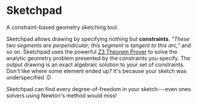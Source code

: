 # Sketchpad
A constraint-based geometry sketching tool.

Sketchpad allows drawing by specifying nothing but **constraints**. _"These two segments are perpendicular; this segment is tangent to this arc,"_ and so on. Sketchpad uses the powerful [Z3 Theorem Prover](https://github.com/Z3Prover/z3) to solve the analytic geometry problem presented by the constraints you specify. The output drawing is an exact algebraic solution to your set of constraints. Don't like where some element ended up? It's because your sketch was underspecified :D 

Sketchpad can find every degree-of-freedom in your sketch---even ones solvers using Newton's method would miss!
